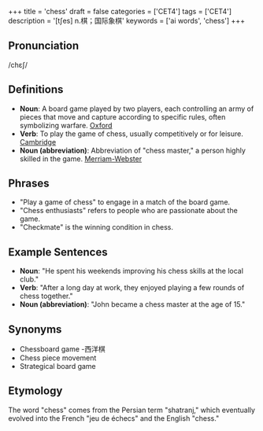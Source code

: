 +++
title = 'chess'
draft = false
categories = ['CET4']
tags = ['CET4']
description = '[t∫es] n.棋；国际象棋'
keywords = ['ai words', 'chess']
+++

## Pronunciation
/chɛʃ/

## Definitions
- **Noun**: A board game played by two players, each controlling an army of pieces that move and capture according to specific rules, often symbolizing warfare. [Oxford](https://en.oxforddictionaries.com/definition/chess)
- **Verb**: To play the game of chess, usually competitively or for leisure. [Cambridge](https://dictionary.cambridge.org/dictionary/english/chess)
- **Noun (abbreviation)**: Abbreviation of "chess master," a person highly skilled in the game. [Merriam-Webster](https://www.merriam-webster.com/dictionary/chessmaster)

## Phrases
- "Play a game of chess" to engage in a match of the board game.
- "Chess enthusiasts" refers to people who are passionate about the game.
- "Checkmate" is the winning condition in chess.

## Example Sentences
- **Noun**: "He spent his weekends improving his chess skills at the local club."
- **Verb**: "After a long day at work, they enjoyed playing a few rounds of chess together."
- **Noun (abbreviation)**: "John became a chess master at the age of 15."

## Synonyms
- Chessboard game
-西洋棋
- Chess piece movement
- Strategical board game

## Etymology
The word "chess" comes from the Persian term "shatranj," which eventually evolved into the French "jeu de échecs" and the English "chess."
